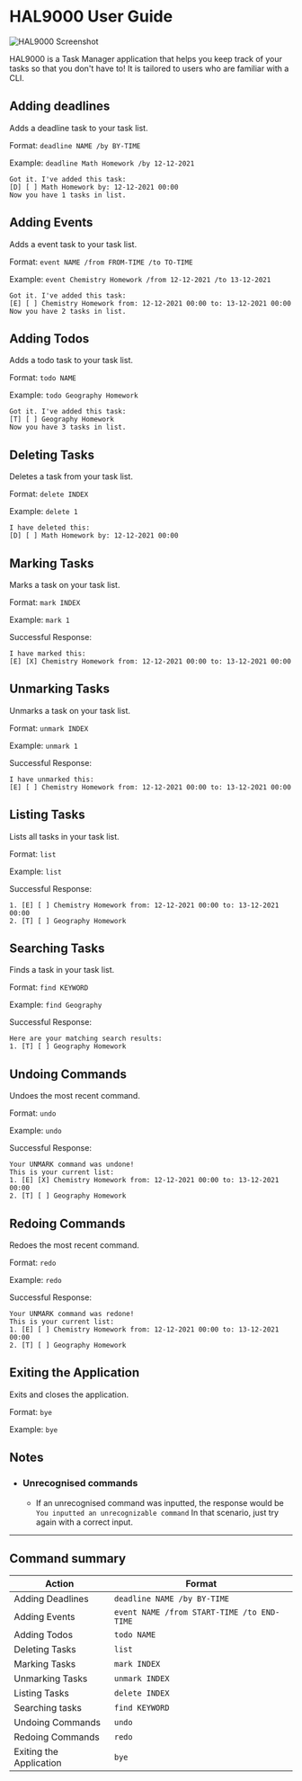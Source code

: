 # HAL9000 User Guide

![HAL9000 Screenshot](Ui.png)

HAL9000 is a Task Manager application that helps you keep track of your
tasks so that you don't have to! It is tailored to users who are familiar
with a CLI.

## Adding deadlines

Adds a deadline task to your task list.

Format: `deadline NAME /by BY-TIME`

Example: `deadline Math Homework /by 12-12-2021`

```
Got it. I've added this task: 
[D] [ ] Math Homework by: 12-12-2021 00:00
Now you have 1 tasks in list.
```

## Adding Events

Adds a event task to your task list.

Format: `event NAME /from FROM-TIME /to TO-TIME`

Example: `event Chemistry Homework /from 12-12-2021 /to 13-12-2021`

```
Got it. I've added this task: 
[E] [ ] Chemistry Homework from: 12-12-2021 00:00 to: 13-12-2021 00:00
Now you have 2 tasks in list.
```

## Adding Todos

Adds a todo task to your task list.

Format: `todo NAME`

Example: `todo Geography Homework`

```
Got it. I've added this task: 
[T] [ ] Geography Homework
Now you have 3 tasks in list.
```

## Deleting Tasks

Deletes a task from your task list.

Format: `delete INDEX`

Example: `delete 1`

```
I have deleted this:
[D] [ ] Math Homework by: 12-12-2021 00:00
```

## Marking Tasks

Marks a task on your task list.

Format: `mark INDEX`

Example: `mark 1`

Successful Response:
```
I have marked this:
[E] [X] Chemistry Homework from: 12-12-2021 00:00 to: 13-12-2021 00:00
```

## Unmarking Tasks

Unmarks a task on your task list.

Format: `unmark INDEX`

Example: `unmark 1`

Successful Response:
```
I have unmarked this:
[E] [ ] Chemistry Homework from: 12-12-2021 00:00 to: 13-12-2021 00:00
```
## Listing Tasks

Lists all tasks in your task list.

Format: `list`

Example: `list`

Successful Response:
```
1. [E] [ ] Chemistry Homework from: 12-12-2021 00:00 to: 13-12-2021 00:00
2. [T] [ ] Geography Homework
```

## Searching Tasks

Finds a task in your task list.

Format: `find KEYWORD`

Example: `find Geography`

Successful Response:
```
Here are your matching search results:
1. [T] [ ] Geography Homework
```


## Undoing Commands

Undoes the most recent command.

Format: `undo`

Example: `undo`

Successful Response:
```
Your UNMARK command was undone!
This is your current list:
1. [E] [X] Chemistry Homework from: 12-12-2021 00:00 to: 13-12-2021 00:00
2. [T] [ ] Geography Homework
```

## Redoing Commands

Redoes the most recent command.

Format: `redo`

Example: `redo`

Successful Response:
```
Your UNMARK command was redone!
This is your current list:
1. [E] [ ] Chemistry Homework from: 12-12-2021 00:00 to: 13-12-2021 00:00
2. [T] [ ] Geography Homework
```

## Exiting the Application
Exits and closes the application.

Format: `bye`

Example: `bye`


## Notes

- ### Unrecognised commands
  - If an unrecognised command was inputted, the response would be
  `You inputted an unrecognizable command` In that scenario, just try again with a correct input.



--- 
## Command summary

| **Action**              | **Format**                                 |
|-------------------------|--------------------------------------------|
| Adding Deadlines        | `deadline NAME /by BY-TIME`                |
| Adding Events           | `event NAME /from START-TIME /to END-TIME` |
| Adding Todos            | `todo NAME`                                |
| Deleting Tasks          | `list`                                     |
| Marking Tasks           | `mark INDEX`                               |
| Unmarking Tasks         | `unmark INDEX`                             |
| Listing Tasks           | `delete INDEX`                             |
| Searching tasks         | `find KEYWORD`                             |
| Undoing Commands        | `undo`                                     |
| Redoing Commands        | `redo`                                     |
| Exiting the Application | `bye`                                      |